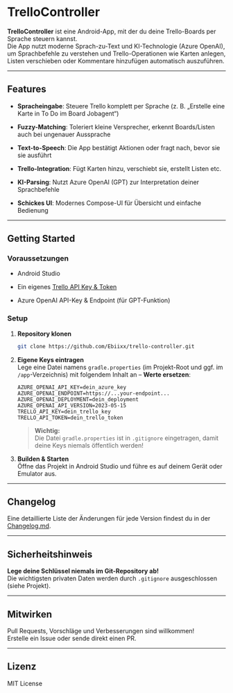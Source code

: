 # TrelloController

**TrelloController** ist eine Android-App, mit der du deine Trello-Boards per Sprache steuern kannst.  
Die App nutzt moderne Sprach-zu-Text und KI-Technologie (Azure OpenAI), um Sprachbefehle zu verstehen und Trello-Operationen wie Karten anlegen, Listen verschieben oder Kommentare hinzufügen automatisch auszuführen.

---

## Features

- **Spracheingabe**: Steuere Trello komplett per Sprache (z. B. „Erstelle eine Karte in To Do im Board Jobagent“)

- **Fuzzy-Matching**: Toleriert kleine Versprecher, erkennt Boards/Listen auch bei ungenauer Aussprache

- **Text-to-Speech**: Die App bestätigt Aktionen oder fragt nach, bevor sie sie ausführt

- **Trello-Integration**: Fügt Karten hinzu, verschiebt sie, erstellt Listen etc.

- **KI-Parsing**: Nutzt Azure OpenAI (GPT) zur Interpretation deiner Sprachbefehle

- **Schickes UI**: Modernes Compose-UI für Übersicht und einfache Bedienung

---

## Getting Started

### Voraussetzungen

- Android Studio

- Ein eigenes [Trello API Key & Token](https://trello.com/app-key)

- Azure OpenAI API-Key & Endpoint (für GPT-Funktion)

### Setup

1.  **Repository klonen**

    ```bash
    git clone https://github.com/Ebiixx/trello-controller.git

    ```

2.  **Eigene Keys eintragen**  
    Lege eine Datei namens `gradle.properties` (im Projekt-Root und ggf. im `/app`-Verzeichnis) mit folgendem Inhalt an – **Werte ersetzen**:

    ```properties
    AZURE_OPENAI_API_KEY=dein_azure_key
    AZURE_OPENAI_ENDPOINT=https://...your-endpoint...
    AZURE_OPENAI_DEPLOYMENT=dein_deployment
    AZURE_OPENAI_API_VERSION=2023-05-15
    TRELLO_API_KEY=dein_trello_key
    TRELLO_API_TOKEN=dein_trello_token

    ```

    > **Wichtig:**  
    > Die Datei `gradle.properties` ist in `.gitignore` eingetragen, damit deine Keys niemals öffentlich werden!

3.  **Builden & Starten**  
    Öffne das Projekt in Android Studio und führe es auf deinem Gerät oder Emulator aus.

---

## Changelog

Eine detaillierte Liste der Änderungen für jede Version findest du in der [Changelog.md](Changelog.md).

---

## Sicherheitshinweis

**Lege deine Schlüssel niemals im Git-Repository ab!**  
Die wichtigsten privaten Daten werden durch `.gitignore` ausgeschlossen (siehe Projekt).

---

## Mitwirken

Pull Requests, Vorschläge und Verbesserungen sind willkommen!  
Erstelle ein Issue oder sende direkt einen PR.

---

## Lizenz

MIT License
